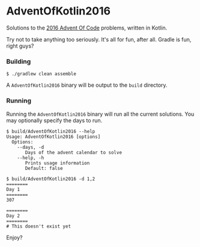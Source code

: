 AdventOfKotlin2016
===

Solutions to the [2016 Advent Of Code](http://adventofcode.com/2016) problems, written in Kotlin.

Try not to take anything too seriously. It's all for fun, after all. Gradle is fun, right guys?

### Building

```
$ ./gradlew clean assemble
```

A `AdventOfKotlin2016` binary will be output to the `build` directory.

### Running

Running the `AdventOfKotlin2016` binary will run all the current solutions. You may optionally specify the days to run.

```
$ build/AdventOfKotlin2016 --help
Usage: AdventOfKotlin2016 [options]
  Options:
    --days, -d
       Days of the advent calendar to solve
    --help, -h
       Prints usage information
       Default: false

$ build/AdventOfKotlin2016 -d 1,2
========
Day 1
========
307

========
Day 2
========
# This doesn't exist yet

```

Enjoy?
